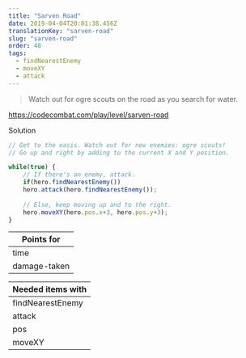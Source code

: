 ```yaml
---
title: "Sarven Road"
date: 2019-04-04T20:01:38.456Z
translationKey: "sarven-road"
slug: "sarven-road"
order: 48
tags:
  - findNearestEnemy
  - moveXY
  - attack
---
```


> Watch out for ogre scouts on the road as you search for water.

https://codecombat.com/play/level/sarven-road

Solution

```javascript
// Get to the oasis. Watch out for new enemies: ogre scouts!
// Go up and right by adding to the current X and Y position.

while(true) {
    // If there's an enemy, attack.
    if(hero.findNearestEnemy())
    hero.attack(hero.findNearestEnemy());
    
    // Else, keep moving up and to the right. 
    hero.moveXY(hero.pos.x+3, hero.pos.y+3);
}

```

Points for |
--- |
time |
damage-taken |

Needed items with |
--- |
findNearestEnemy |
attack |
pos |
moveXY |


